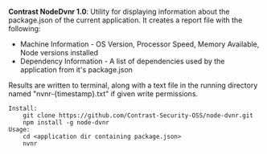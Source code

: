
**Contrast NodeDvnr 1.0**: Utility for displaying information about the package.json of the current application.  It creates a report file with the following:

 * Machine Information - OS Version, Processor Speed, Memory Available, Node versions installed
 * Dependency Information - A list of dependencies used by the application from it's package.json


Results are written to terminal, along with a text file in the running directory named "nvnr-{timestamp}.txt" if given write permissions. 

    Install: 
        git clone https://github.com/Contrast-Security-OSS/node-dvnr.git
        npm install -g node-dvnr
    Usage:
        cd <application dir containing package.json> 
        nvnr   
